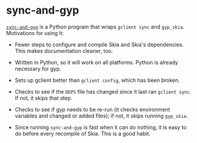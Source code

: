 sync-and-gyp
============

[`sync-and-gyp`](https://skia.googlesource.com/skia.git/+/master/bin/sync-and-gyp)
is a Python program that wraps `gclient sync` and `gyp_skia`.
Motivations for using it:

-  Fewer steps to configure and compile Skia and Skia's dependencies.
   This makes documentation cleaner, too.

-  Written in Python, so it will work on all platforms.  Python is
   already necessary for gyp.

-  Sets up gclient better than `gclient config`, which has been broken.

-  Checks to see if the `DEPS` file has changed since it last ran
   `gclient sync`.  If not, it skips that step.

-  Checks to see if gyp needs to be re-run (it checks environment
   variables and changed or added files); if not, it skips running
   `gyp_skia`.

-  Since running `sync-and-gyp` is fast when it can do nothing, it is
   easy to do before every recompile of Skia.  This is a good habit.
